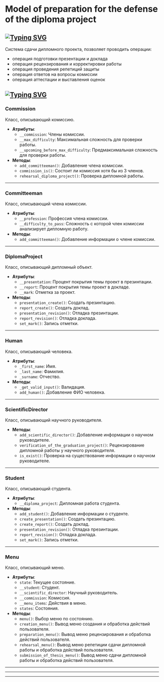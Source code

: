 # Model of preparation for the defense of the diploma project

## [![Typing SVG](https://readme-typing-svg.herokuapp.com?font=Fira+Code&pause=1000&color=FED967&width=435&lines=%D0%9E%D0%BF%D0%B8%D1%81%D0%B0%D0%BD%D0%B8%D0%B5)](https://git.io/typing-svg)
Система сдачи дипломного проекта, позволяет проводить операции:
* операция подготовки презентации и доклада
* операция рецензирования и корректировки работы 
* операция проведения репетиций защиты
* операция ответов на вопросы комиссии
* операция аттестации и выставления оценок


## [![Typing SVG](https://readme-typing-svg.herokuapp.com?font=Fira+Code&pause=1000&color=FED967&width=435&lines=%D0%9A%D0%BB%D0%B0%D1%81%D1%81%D1%8B)](https://git.io/typing-svg)
### Commission
Класс, описывающий комиссию.
* **Атрибуты**:
  * `__commission`: Члены комиссии.
  * `__max_difficulty`: Максимальная сложность для проверки работы.
  * `__upcoming_before_max_difficulty`: Предмаксимальная сложность для проверки работы.
* **Методы**:
  * `add_committeeman()`: Добавление члена комиссии.
  * `commission_is()`: Состоит ли комиссия хотя бы из 3 членов.
  * `rehearsal_diploma_project()`: Проверка дипломной работы.

---

### Committeeman
Класс, описывающий члена комиссии.
* **Атрибуты**:
  * `__profession`: Профессия члена комиссии.
  * `__difficulty_to_pass`: Сложность с которой член комиссии анализирует дипломную работу.
* **Методы**:
  * `add_committeeman()`: Добавление информации о члене комиссии.

---

### DiplomaProject
Класс, описывающий дипломный объект.
* **Атрибуты**:
  * `__presentation`: Процент покрытия темы проект в презинтации.
  * `__report`: Процент покрытия темы проект в докладе.
  * `__mark`: Отметка за проект.
* **Методы**:
  * `presentation_create()`: Создать презинтацию.
  * `report_create()`: Создать доклад.
  * `presentation_revision()`: Отладка презинтации.
  * `report_revision()`: Отладка доклада.
  * `set_mark()`: Запись отметки.

---

### Human
Класс, описывающий человека.
* **Атрибуты**:
  * `_first_name`: Имя.
  * `_last_name`: Фамилия.
  * `_surname`: Отчество.
* **Методы**:
  * `_get_valid_input()`: Валидация.
  * `add_human()`: Добавление ФИО человека.

---

### ScientificDirector
Класс, описывающий научного руководителя.
* **Методы**:
  * `add_scientific_director()`: Добавление информации о научном руководителе.
  * `verification_of_the_graduation_project()`: Рецензирование дипломной работы у научного руководителя.
  * `is_exist()`: Проверка на существование информации о научном руководителе.

---

### Student
Класс, описывающий студента.
* **Атрибуты**:
  * `__diploma_project`: Дипломная работа студента.
* **Методы**:
  * `add_student()`: Добавление информации о студенте.
  * `create_presentation()`: Создать презинтацию.
  * `create_report()`: Создать доклад.
  * `presentation_revision()`: Отладка презинтации.
  * `report_revision()`: Отладка доклада.
  * `set_mark()`: Запись отметки.

---

### Menu
Класс, описывающий меню.
* **Атрибуты**:
  * `state`: Текущее состояние.
  * `__student`: Студент.
  * `__scientific_director`: Научный руководитель.
  * `__commission`: Комиссия.
  * `__menu_items`: Действия в меню.
  * `states`: Состояния.
* **Методы**:
  * `menu()`: Выбор меню по состоянию.
  * `creation_menu()`: Вывод меню создания и обработка действий пользователя.
  * `preparation_menu()`: Вывод меню рецензирования и обработка действий пользователя.
  * `rehearsal_menu()`: Вывод меню репетиции сдачи дипломной работы и обработка действий пользователя.
  * `submission_of_thesis_menu()`: Вывод меню сдачи дипломной работы и обработка действий пользователя.

---

---

---
  
